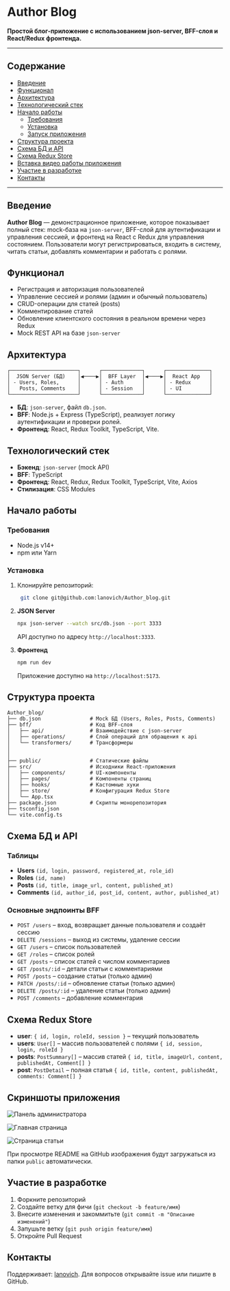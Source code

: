 # Author Blog

**Простой блог-приложение с использованием json-server, BFF-слоя и React/Redux фронтенда.**

---

## Содержание

- [Введение](#введение)
- [Функционал](#функционал)
- [Архитектура](#архитектура)
- [Технологический стек](#технологический-стек)
- [Начало работы](#начало-работы)
  - [Требования](#требования)
  - [Установка](#установка)
  - [Запуск приложения](#запуск-приложения)
- [Структура проекта](#структура-проекта)
- [Схема БД и API](#схема-бд-и-api)
- [Схема Redux Store](#схема-redux-store)
- [Вставка видео работы приложения](#вставка-видео-работы-приложения)
- [Участие в разработке](#участие-в-разработке)
- [Контакты](#контакты)

---

## Введение

**Author Blog** — демонстрационное приложение, которое показывает полный стек: mock-база на `json-server`, BFF-слой для аутентификации и управления сессией, и фронтенд на React с Redux для управления состоянием. Пользователи могут регистрироваться, входить в систему, читать статьи, добавлять комментарии и работать с ролями.

## Функционал

- Регистрация и авторизация пользователей
- Управление сессией и ролями (админ и обычный пользователь)
- CRUD-операции для статей (posts)
- Комментирование статей
- Обновление клиентского состояния в реальном времени через Redux
- Mock REST API на базе `json-server`

## Архитектура

```text
┌──────────────────────┐      ┌─────────────┐      ┌──────────────┐
│  JSON Server (БД)    │◀────▶│  BFF Layer  │◀────▶│  React App   │
│ - Users, Roles,      │      │ - Auth      │      │ - Redux      │
│   Posts, Comments    │      │ - Session   │      │ - UI         │
└──────────────────────┘      └─────────────┘      └──────────────┘
```

- **БД**: `json-server`, файл `db.json`.
- **BFF**: Node.js + Express (TypeScript), реализует логику аутентификации и проверки ролей.
- **Фронтенд**: React, Redux Toolkit, TypeScript, Vite.

## Технологический стек

- **Бэкенд**: `json-server` (mock API)
- **BFF**: TypeScript
- **Фронтенд**: React, Redux, Redux Toolkit, TypeScript, Vite, Axios
- **Стилизация**: CSS Modules

## Начало работы

### Требования

- Node.js v14+
- npm или Yarn

### Установка

1. Клонируйте репозиторий:

   ```bash
    git clone git@github.com:lanovich/Author_blog.git
   ```

1. **JSON Server**

   ```bash
   npx json-server --watch src/db.json --port 3333
   ```

   API доступно по адресу `http://localhost:3333`.

1. **Фронтенд**
   ```bash
   npm run dev
   ```
   Приложение доступно на `http://localhost:5173`.

## Структура проекта

```text
Author_blog/
├── db.json                # Mock БД (Users, Roles, Posts, Comments)
├── bff/                   # Код BFF-слоя
│   ├── api/               # Взаимодействие с json-server
│   ├── operations/        # Слой операций для обращения к api
│   └── transformers/      # Трансформеры
│
│
├── public/                # Статические файлы
├── src/                   # Исходники React-приложения
│   ├── components/        # UI-компоненты
│   ├── pages/             # Компоненты страниц
│   ├── hooks/             # Кастомные хуки
│   ├── store/             # Конфигурация Redux Store
│   └── App.tsx
├── package.json           # Скрипты монорепозитория
├── tsconfig.json
└── vite.config.ts
```

## Схема БД и API

### Таблицы

- **Users** `(id, login, password, registered_at, role_id)`
- **Roles** `(id, name)`
- **Posts** `(id, title, image_url, content, published_at)`
- **Comments** `(id, author_id, post_id, content, author, published_at)`

### Основные эндпоинты BFF

- `POST /users` – вход, возвращает данные пользователя и создаёт сессию
- `DELETE /sessions` – выход из системы, удаление сессии
- `GET /users` – список пользователей
- `GET /roles` – список ролей
- `GET /posts` – список статей с числом комментариев
- `GET /posts/:id` – детали статьи с комментариями
- `POST /posts` – создание статьи (только админ)
- `PATCH /posts/:id` – обновление статьи (только админ)
- `DELETE /posts/:id` – удаление статьи (только админ)
- `POST /comments` – добавление комментария

## Схема Redux Store

- **user**: `{ id, login, roleId, session }` – текущий пользователь
- **users**: `User[]` – массив пользователей с полями `{ id, session, login, roleId }`
- **posts**: `PostSummary[]` – массив статей `{ id, title, imageUrl, content, publishedAt, Comment[] }`
- **post**: `PostDetail` – полная статья `{ id, title, content, publishedAt, comments: Comment[] }`

## Скриншоты приложения

![Панель администратора](public/admin-panel-screen.png)

![Главная страница](public/main-page-screen.png)

![Страница статьи](public/post-screen.png)

При просмотре README на GitHub изображения будут загружаться из папки `public` автоматически.

## Участие в разработке

1. Форкните репозиторий
2. Создайте ветку для фичи (`git checkout -b feature/имя`)
3. Внесите изменения и закоммитьте (`git commit -m "Описание изменений"`)
4. Запушьте ветку (`git push origin feature/имя`)
5. Откройте Pull Request

## Контакты

Поддерживает: [lanovich](https://github.com/lanovich). Для вопросов открывайте issue или пишите в GitHub.
